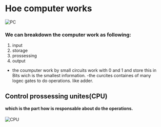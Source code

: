 # Hoe computer works 
![PC](https://cdn.betakit.com/wp-content/uploads/2017/04/helloquence-61189-1050x700.jpg)

### We can breakdown the computer work as following:
1. input 
2. storage
3. prossessing 
4. output

- the coumputer work by small circuits work with 0 and 1 and store this in Bits wich is the smallest information.
-the curcites containes of many logec gates to do operations. like adder.

## Control prossessing unites(CPU)

#### which is the part how is responsable about do the operations.

![CPU](https://cdn.sotor.com/thumbs/fit630x300/23098/1575014428/%D9%85%D8%A7_%D9%87%D9%8A_%D9%85%D9%83%D9%88%D9%86%D8%A7%D8%AA_cpu.jpg)